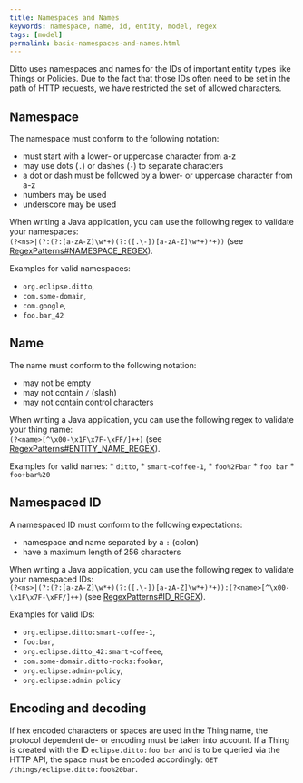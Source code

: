 ```yaml
---
title: Namespaces and Names
keywords: namespace, name, id, entity, model, regex
tags: [model]
permalink: basic-namespaces-and-names.html
---
```


Ditto uses namespaces and names for the IDs of important entity types like Things or Policies. Due to the fact that 
those IDs often need to be set in the path of HTTP requests, we have restricted the set of allowed characters.

## Namespace

The namespace must conform to the following notation:
* must start with a lower- or uppercase character from a-z
* may use dots (`.`) or dashes (`-`) to separate characters
* a dot or dash must be followed by a lower- or uppercase character from a-z
* numbers may be used
* underscore may be used

When writing a Java application, you can use the following regex to validate your namespaces:  
    ``(?<ns>|(?:(?:[a-zA-Z]\w*+)(?:([.\-])[a-zA-Z]\w*+)*+))``
    (see [RegexPatterns#NAMESPACE_REGEX](https://github.com/eclipse/ditto/blob/master/base/model/src/main/java/org/eclipse/ditto/base/model/entity/id/RegexPatterns.java)).
	
Examples for valid namespaces:
* `org.eclipse.ditto`,
* `com.some-domain`,
* `com.google`,
* `foo.bar_42`

## Name

The name must conform to the following notation:
* may not be empty
* may not contain `/` (slash)
* may not contain control characters

When writing a Java application, you can use the following regex to validate your thing name:  
    ``(?<name>[^\x00-\x1F\x7F-\xFF/]++)``
    (see [RegexPatterns#ENTITY_NAME_REGEX](https://github.com/eclipse/ditto/blob/master/base/model/src/main/java/org/eclipse/ditto/base/model/entity/id/RegexPatterns.java)).

Examples for valid names:
    * `ditto`,
    * `smart-coffee-1`,
    * `foo%2Fbar`
    * `foo bar`
    * `foo+bar%20`

## Namespaced ID

A namespaced ID must conform to the following expectations:
* namespace and name separated by a `:` (colon)
* have a maximum length of 256 characters

When writing a Java application, you can use the following regex to validate your namespaced IDs:  
	``(?<ns>|(?:(?:[a-zA-Z]\w*+)(?:([.\-])[a-zA-Z]\w*+)*+)):(?<name>[^\x00-\x1F\x7F-\xFF/]++)``
	(see [RegexPatterns#ID_REGEX](https://github.com/eclipse/ditto/blob/master/base/model/src/main/java/org/eclipse/ditto/base/model/entity/id/RegexPatterns.java)).

Examples for valid IDs:
* `org.eclipse.ditto:smart-coffee-1`,
* `foo:bar`,
* `org.eclipse.ditto_42:smart-coffeee`,
* `com.some-domain.ditto-rocks:foobar`,
* `org.eclipse:admin-policy`,
* `org.eclipse:admin policy`

## Encoding and decoding

If hex encoded characters or spaces are used in the Thing name, the protocol dependent de- or encoding must be 
taken into account. If a Thing is created with the ID `eclipse.ditto:foo bar` and is to be queried via the HTTP API, 
the space must be encoded accordingly: `GET /things/eclipse.ditto:foo%20bar`.
